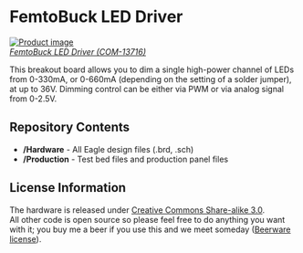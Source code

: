 FemtoBuck LED Driver
===================  
<c> [![Product image](https://cdn.sparkfun.com/assets/parts/1/1/2/1/0/13716-01.jpg)](https://cdn.sparkfun.com/assets/parts/1/1/2/1/0/13716-01.jpg) </c>  
[*FemtoBuck LED Driver (COM-13716)*](https://www.sparkfun.com/products/13716) 

This breakout board allows you to dim a single high-power channel of LEDs from 0-330mA, or 0-660mA (depending on the setting of a solder jumper), at up to 36V. Dimming control can be either via PWM or via analog signal from 0-2.5V.

Repository Contents
-------------------
* **/Hardware** - All Eagle design files (.brd, .sch)
* **/Production** - Test bed files and production panel files

License Information
-------------------
The hardware is released under [Creative Commons Share-alike 3.0](http://creativecommons.org/licenses/by-sa/3.0/).  
All other code is open source so please feel free to do anything you want with it; you buy me a beer if you use this and we meet someday ([Beerware license](http://en.wikipedia.org/wiki/Beerware)).
 
